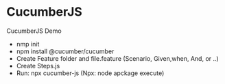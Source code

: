 # CucumberJS
CucumberJS Demo

* nmp init
* npm install @cucumber/cucumber
* Create Feature folder and file.feature (Scenario, Given,when, And, or ..)
* Create Steps.js
* Run: npx cucumber-js   (Npx: node apckage execute)

